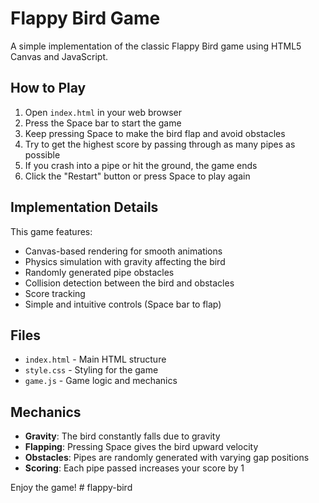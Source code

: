 # Flappy Bird Game

A simple implementation of the classic Flappy Bird game using HTML5 Canvas and JavaScript.

## How to Play

1. Open `index.html` in your web browser
2. Press the Space bar to start the game
3. Keep pressing Space to make the bird flap and avoid obstacles
4. Try to get the highest score by passing through as many pipes as possible
5. If you crash into a pipe or hit the ground, the game ends
6. Click the "Restart" button or press Space to play again

## Implementation Details

This game features:

- Canvas-based rendering for smooth animations
- Physics simulation with gravity affecting the bird
- Randomly generated pipe obstacles
- Collision detection between the bird and obstacles
- Score tracking
- Simple and intuitive controls (Space bar to flap)

## Files

- `index.html` - Main HTML structure
- `style.css` - Styling for the game
- `game.js` - Game logic and mechanics

## Mechanics

- **Gravity**: The bird constantly falls due to gravity
- **Flapping**: Pressing Space gives the bird upward velocity
- **Obstacles**: Pipes are randomly generated with varying gap positions
- **Scoring**: Each pipe passed increases your score by 1

Enjoy the game! #   f l a p p y - b i r d  
 